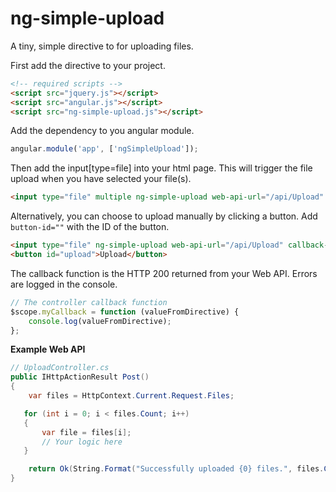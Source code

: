 # ng-simple-upload
A tiny, simple directive to for uploading files.

First add the directive to your project.
```html
<!-- required scripts -->
<script src="jquery.js"></script>
<script src="angular.js"></script>
<script src="ng-simple-upload.js"></script>
```

Add the dependency to you angular module.
```js
angular.module('app', ['ngSimpleUpload']);
```




Then add the input[type=file] into your html page.
This will trigger the file upload when you have selected your file(s).
```html 
<input type="file" multiple ng-simple-upload web-api-url="/api/Upload" callback-fn="myCallback" />
```



Alternatively, you can choose to upload manually by clicking a button.
Add ```button-id=""``` with the ID of the button.
```html
<input type="file" ng-simple-upload web-api-url="/api/Upload" callback-fn="myCallback" button-id="upload" />
<button id="upload">Upload</button>
```



The callback function is the HTTP 200 returned from your Web API. Errors are logged in the console.
```js 
// The controller callback function
$scope.myCallback = function (valueFromDirective) {
    console.log(valueFromDirective);
};
```




**Example Web API**

```cs
// UploadController.cs
public IHttpActionResult Post()
{
    var files = HttpContext.Current.Request.Files;

   for (int i = 0; i < files.Count; i++)
   {
       var file = files[i];
       // Your logic here
   }

    return Ok(String.Format("Successfully uploaded {0} files.", files.Count));
}
```
